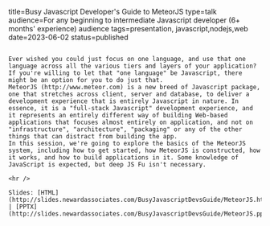 title=Busy Javascript Developer's Guide to MeteorJS
type=talk
audience=For any beginning to intermediate Javascript developer (6+ months' experience) audience
tags=presentation, javascript,nodejs,web
date=2023-06-02
status=published
~~~~~~

Ever wished you could just focus on one language, and use that one language across all the various tiers and layers of your application? If you're willing to let that "one language" be Javascript, there might be an option for you to do just that.
MeteorJS (http://www.meteor.com) is a new breed of Javascript package, one that stretches across client, server and database, to deliver a development experience that is entirely Javascript in nature. In essence, it is a "full-stack Javascript" development experience, and it represents an entirely different way of building Web-based applications that focuses almost entirely on application, and not on "infrastructure", "architecture", "packaging" or any of the other things that can distract from building the app.
In this session, we're going to explore the basics of the MeteorJS system, including how to get started, how MeteorJS is constructed, how it works, and how to build applications in it. Some knowledge of JavaScript is expected, but deep JS Fu isn't necessary.
    
<hr />

Slides: [HTML](http://slides.newardassociates.com/BusyJavascriptDevsGuide/MeteorJS.html) | [PPTX](http://slides.newardassociates.com/BusyJavascriptDevsGuide/MeteorJS.pptx)
